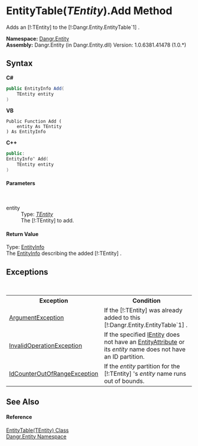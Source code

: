 # EntityTable(*TEntity*).Add Method 
 

Adds an [!:TEntity] to the [!:Dangr.Entity.EntityTable`1] .

**Namespace:**&nbsp;<a href="N_Dangr_Entity">Dangr.Entity</a><br />**Assembly:**&nbsp;Dangr.Entity (in Dangr.Entity.dll) Version: 1.0.6381.41478 (1.0.*)

## Syntax

**C#**<br />
``` C#
public EntityInfo Add(
	TEntity entity
)
```

**VB**<br />
``` VB
Public Function Add ( 
	entity As TEntity
) As EntityInfo
```

**C++**<br />
``` C++
public:
EntityInfo^ Add(
	TEntity entity
)
```


#### Parameters
&nbsp;<dl><dt>entity</dt><dd>Type: <a href="T_Dangr_Entity_EntityTable_1">*TEntity*</a><br />The [!:TEntity] to add.</dd></dl>

#### Return Value
Type: <a href="T_Dangr_Entity_EntityInfo">EntityInfo</a><br />The <a href="T_Dangr_Entity_EntityInfo">EntityInfo</a> describing the added [!:TEntity] .

## Exceptions
&nbsp;<table><tr><th>Exception</th><th>Condition</th></tr><tr><td><a href="http://msdn2.microsoft.com/en-us/library/3w1b3114" target="_blank">ArgumentException</a></td><td>If the [!:TEntity] was already added to this [!:Dangr.Entity.EntityTable`1] .</td></tr><tr><td><a href="http://msdn2.microsoft.com/en-us/library/2asft85a" target="_blank">InvalidOperationException</a></td><td>If the specified <a href="T_Dangr_Entity_IEntity">IEntity</a> does not have an <a href="T_Dangr_Entity_EntityAttribute">EntityAttribute</a> or its *entity* name does not have an ID partition.</td></tr><tr><td><a href="T_Dangr_Util_IdCounterOutOfRangeException">IdCounterOutOfRangeException</a></td><td>If the *entity* partition for the [!:TEntity] 's *entity* name runs out of bounds.</td></tr></table>

## See Also


#### Reference
<a href="T_Dangr_Entity_EntityTable_1">EntityTable(TEntity) Class</a><br /><a href="N_Dangr_Entity">Dangr.Entity Namespace</a><br />